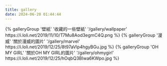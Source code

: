 ```yaml
---
title: gallery
date: 2024-06-20 01:44:44
---
```

<div class="gallery-group-main">
{% galleryGroup '壁紙' '收藏的一些壁紙' '/gallery/wallpaper' https://i.loli.net/2019/11/10/T7Mu8Aod3egmC4Q.png %}
{% galleryGroup '漫威' '關於漫威的圖片' '/gallery/marvel' https://i.loli.net/2019/12/25/8t97aVlp4hgyBGu.jpg %}
{% galleryGroup 'OH MY GIRL' '關於OH MY GIRL的圖片' '/gallery/ohmygirl' https://i.loli.net/2019/12/25/hOqbQ3BIwa6KWpo.jpg %}
</div>